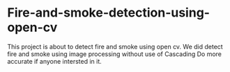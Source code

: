 # Fire-and-smoke-detection-using-open-cv
This project is about to detect fire and smoke using open cv.
We did detect fire and smoke using image processing without use of Cascading 
Do more accurate if anyone intersted in it.
